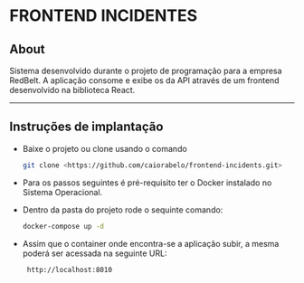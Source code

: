 # FRONTEND INCIDENTES

## About

Sistema desenvolvido durante o projeto de programação para a empresa RedBelt. A aplicação consome e exibe os da API através de um frontend desenvolvido na biblioteca React.

-------------------------------------------------

## Instruções de implantação

* Baixe o projeto ou clone usando o comando
     ```bash
    git clone <https://github.com/caiorabelo/frontend-incidents.git>
    ```

* Para os passos seguintes é pré-requisito ter o Docker instalado no Sistema Operacional.

* Dentro da pasta do projeto rode o sequinte comando:
     ```bash
     docker-compose up -d
     ```

* Assim que o container onde encontra-se a aplicação subir, a mesma poderá ser acessada na seguinte URL:
    ```bash
     http://localhost:8010
     ```